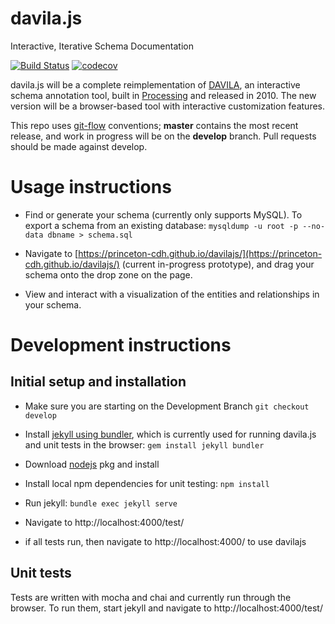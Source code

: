 # davila.js

Interactive, Iterative Schema Documentation

[![Build Status](https://travis-ci.org/Princeton-CDH/davilajs.svg?branch=master)](https://travis-ci.org/Princeton-CDH/davilajs)
[![codecov](https://codecov.io/gh/Princeton-CDH/davilajs/branch/master/graph/badge.svg)](https://codecov.io/gh/Princeton-CDH/davilajs)

davila.js will be a complete reimplementation of [DAVILA](https://github.com/jabauer/DAVILA/), an interactive schema annotation tool, built in [Processing](https://processing.org/) and released in 2010.  The new version will be a browser-based tool with interactive customization features.

This repo uses [git-flow](https://github.com/nvie/gitflow) conventions; **master**
contains the most recent release, and work in progress will be on the **develop** branch.
Pull requests should be made against develop.

# Usage instructions

* Find or generate your schema (currently only supports MySQL).  To export
  a schema from an existing database: `mysqldump -u root -p --no-data dbname > schema.sql`

* Navigate to [https://princeton-cdh.github.io/davilajs/](https://princeton-cdh.github.io/davilajs/)
  (current in-progress prototype), and drag your schema onto the drop zone on the page.

* View and interact with a visualization of the entities and relationships
  in your schema.


# Development instructions

## Initial setup and installation

* Make sure you are starting on the Development Branch `git checkout develop`

* Install [jekyll using bundler](https://jekyllrb.com/docs/quickstart/), which is currently
used for running davila.js and unit tests in the browser: `gem install jekyll bundler`

* Download [nodejs](https://nodejs.org/en/download/) pkg and install

* Install local npm dependencies for unit testing: `npm install`

* Run jekyll: `bundle exec jekyll serve`

* Navigate to http://localhost:4000/test/

* if all tests run, then navigate to http://localhost:4000/ to use davilajs

## Unit tests

Tests are written with mocha and chai and currently run through the browser.
To run them, start jekyll and navigate to http://localhost:4000/test/







